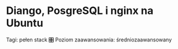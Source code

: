 # Diango, PosgreSQL i nginx na Ubuntu

Tagi: pełen stack 🎛
Poziom zaawansowania: średniozaawansowany